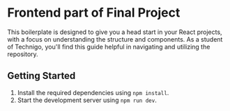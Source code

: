 # Frontend part of Final Project

This boilerplate is designed to give you a head start in your React projects, with a focus on understanding the structure and components. As a student of Technigo, you'll find this guide helpful in navigating and utilizing the repository.

## Getting Started

1.  Install the required dependencies using `npm install`.
2.  Start the development server using `npm run dev`.